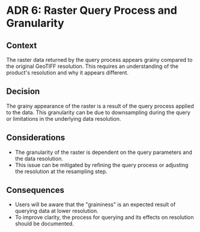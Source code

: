 # ADR 6: Raster Query Process and Granularity

## Context
The raster data returned by the query process appears grainy compared to the original GeoTIFF resolution. This requires an understanding of the product's resolution and why it appears different.

## Decision
The grainy appearance of the raster is a result of the query process applied to the data. This granularity can be due to downsampling during the query or limitations in the underlying data resolution.

## Considerations
- The granularity of the raster is dependent on the query parameters and the data resolution.
- This issue can be mitigated by refining the query process or adjusting the resolution at the resampling step.

## Consequences
- Users will be aware that the "graininess" is an expected result of querying data at lower resolution.
- To improve clarity, the process for querying and its effects on resolution should be documented.
